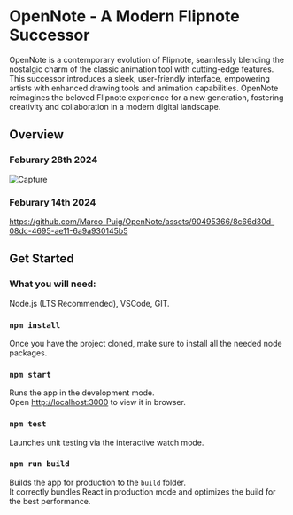 # OpenNote - A Modern Flipnote Successor

OpenNote is a contemporary evolution of Flipnote, seamlessly blending the nostalgic charm of the classic animation tool with cutting-edge features. This successor introduces a sleek, user-friendly interface, empowering artists with enhanced drawing tools and animation capabilities. OpenNote reimagines the beloved Flipnote experience for a new generation, fostering creativity and collaboration in a modern digital landscape.

## Overview
### Feburary 28th 2024
![Capture](https://github.com/Marco-Puig/OpenNote/assets/90495366/bc388832-f1e7-4da7-8b94-5f347277e155)

### Feburary 14th 2024
https://github.com/Marco-Puig/OpenNote/assets/90495366/8c66d30d-08dc-4695-ae11-6a9a930145b5

## Get Started

### What you will need:
Node.js (LTS Recommended), VSCode, GIT.

### `npm install`
Once you have the project cloned, make sure to install all the needed node packages.

### `npm start`

Runs the app in the development mode.\
Open [http://localhost:3000](http://localhost:3000) to view it in browser.

### `npm test`

Launches unit testing via the interactive watch mode.

### `npm run build`

Builds the app for production to the `build` folder.\
It correctly bundles React in production mode and optimizes the build for the best performance.

